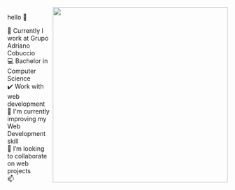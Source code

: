 <img src="https://raw.githubusercontent.com/MicaelliMedeiros/micaellimedeiros/master/image/computer-illustration.png" min-width="400px" max-width="400px" width="400px" align="right">

hello 👋

🔭 Currently I work at Grupo Adriano Cobuccio <br>
💻 Bachelor in Computer Science <br>
✔️ Work with web development  <br>
🌱 I'm currently improving my Web Development skill <br>
👯 I’m looking to collaborate on web projects <br>
📫 
